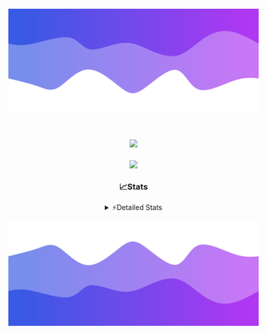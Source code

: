 ![Header](./header.png)
<div align="center">

<h1 align="center">
  <a href="https://git.io/typing-svg">
    <img src="https://readme-typing-svg.herokuapp.com/?lines=Hello,+There!+%F0%9F%91%8B;This+is+chicho.;Owner+on+Ocean;&center=true&size=25">
  </a>
</h1>
  
<p align="center">
  <img src="https://lanyard.cnrad.dev/api/852683595378196480" />
</p>

### 📈Stats
<details>
    <summary> ⚡Detailed Stats</summary>
    <br/>

<!--START_SECTION:waka-->
![Code Time](http://img.shields.io/badge/Code%20Time-1%2C107%20hrs%2059%20mins-blue)

![Profile Views](http://img.shields.io/badge/Profile%20Views-0-blue)

**🐱 My GitHub Data** 

> 📦 209.6 kB Used in GitHub's Storage 
 > 
> 🏆 0 Contributions in the Year 2025
 > 
> 🚫 Not Opted to Hire
 > 
> 📜 15 Public Repositories 
 > 
> 🔑 14 Private Repositories 
 > 
**I'm a Night 🦉** 

```text
🌞 Morning                24 commits          █░░░░░░░░░░░░░░░░░░░░░░░░   04.37 % 
🌆 Daytime                74 commits          ███░░░░░░░░░░░░░░░░░░░░░░   13.48 % 
🌃 Evening                243 commits         ███████████░░░░░░░░░░░░░░   44.26 % 
🌙 Night                  208 commits         █████████░░░░░░░░░░░░░░░░   37.89 % 
```
📅 **I'm Most Productive on Friday** 

```text
Monday                   29 commits          █░░░░░░░░░░░░░░░░░░░░░░░░   05.28 % 
Tuesday                  117 commits         █████░░░░░░░░░░░░░░░░░░░░   21.31 % 
Wednesday                85 commits          ████░░░░░░░░░░░░░░░░░░░░░   15.48 % 
Thursday                 76 commits          ███░░░░░░░░░░░░░░░░░░░░░░   13.84 % 
Friday                   130 commits         ██████░░░░░░░░░░░░░░░░░░░   23.68 % 
Saturday                 62 commits          ███░░░░░░░░░░░░░░░░░░░░░░   11.29 % 
Sunday                   50 commits          ██░░░░░░░░░░░░░░░░░░░░░░░   09.11 % 
```


📊 **This Week I Spent My Time On** 

```text
🕑︎ Time Zone: America/Argentina/Buenos_Aires

💬 Programming Languages: 
TypeScript               6 hrs 52 mins       ████████████████░░░░░░░░░   65.90 % 
JSON                     1 hr 58 mins        █████░░░░░░░░░░░░░░░░░░░░   19.01 % 
HTML                     1 hr 15 mins        ███░░░░░░░░░░░░░░░░░░░░░░   12.05 % 
JavaScript               8 mins              ░░░░░░░░░░░░░░░░░░░░░░░░░   01.41 % 
TSConfig                 5 mins              ░░░░░░░░░░░░░░░░░░░░░░░░░   00.87 % 

🔥 Editors: 
Cursor                   10 hrs 25 mins      █████████████████████████   100.00 % 

🐱‍💻 Projects: 
front-electro-patagonia-m6 hrs               ██████████████░░░░░░░░░░░   57.59 % 
ocean-backend            4 hrs 4 mins        ██████████░░░░░░░░░░░░░░░   39.06 % 
back-electro-patagonia-ma21 mins             █░░░░░░░░░░░░░░░░░░░░░░░░   03.36 % 

💻 Operating System: 
Windows                  10 hrs 25 mins      █████████████████████████   100.00 % 
Mac                      0 secs              ░░░░░░░░░░░░░░░░░░░░░░░░░   00.00 % 
```

**I Mostly Code in JavaScript** 

```text
JavaScript               11 repos            ███████░░░░░░░░░░░░░░░░░░   29.73 % 
HTML                     7 repos             █████░░░░░░░░░░░░░░░░░░░░   18.92 % 
TypeScript               4 repos             ███░░░░░░░░░░░░░░░░░░░░░░   10.81 % 
Astro                    2 repos             █░░░░░░░░░░░░░░░░░░░░░░░░   05.41 % 
SCSS                     1 repo              █░░░░░░░░░░░░░░░░░░░░░░░░   02.70 % 
```




 Last Updated on 06/03/2025 14:15:53 UTC
<!--END_SECTION:waka-->
</details>

![Footer](./footer.png)
